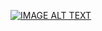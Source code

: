 [![IMAGE ALT TEXT](http://img.youtube.com/vi/YYga-A-ayqA/0.jpg)](https://www.youtube.com/watch?v=YYga-A-ayqA "上課錄影 補充(結構)")
